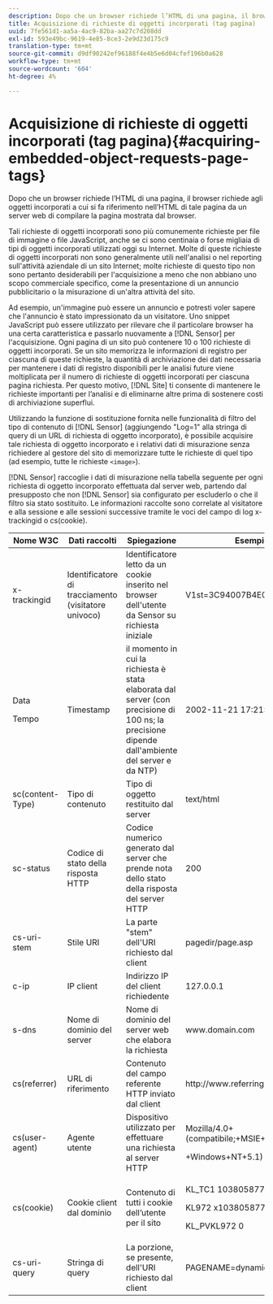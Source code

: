```yaml
---
description: Dopo che un browser richiede l’HTML di una pagina, il browser richiede agli oggetti incorporati a cui si fa riferimento nell’HTML di tale pagina da un server web di compilare la pagina mostrata dal browser.
title: Acquisizione di richieste di oggetti incorporati (tag pagina)
uuid: 7fe561d1-aa5a-4ac9-82ba-aa27c7d208dd
exl-id: 593e49bc-9619-4e85-8ce3-2e9d23d175c9
translation-type: tm+mt
source-git-commit: d9df90242ef96188f4e4b5e6d04cfef196b0a628
workflow-type: tm+mt
source-wordcount: '604'
ht-degree: 4%

---
```


# Acquisizione di richieste di oggetti incorporati (tag pagina){#acquiring-embedded-object-requests-page-tags}

Dopo che un browser richiede l’HTML di una pagina, il browser richiede agli oggetti incorporati a cui si fa riferimento nell’HTML di tale pagina da un server web di compilare la pagina mostrata dal browser.

Tali richieste di oggetti incorporati sono più comunemente richieste per file di immagine o file JavaScript, anche se ci sono centinaia o forse migliaia di tipi di oggetti incorporati utilizzati oggi su Internet. Molte di queste richieste di oggetti incorporati non sono generalmente utili nell&#39;analisi o nel reporting sull&#39;attività aziendale di un sito Internet; molte richieste di questo tipo non sono pertanto desiderabili per l&#39;acquisizione a meno che non abbiano uno scopo commerciale specifico, come la presentazione di un annuncio pubblicitario o la misurazione di un&#39;altra attività del sito.

Ad esempio, un&#39;immagine può essere un annuncio e potresti voler sapere che l&#39;annuncio è stato impressionato da un visitatore. Uno snippet JavaScript può essere utilizzato per rilevare che il particolare browser ha una certa caratteristica e passarlo nuovamente a [!DNL Sensor] per l&#39;acquisizione. Ogni pagina di un sito può contenere 10 o 100 richieste di oggetti incorporati. Se un sito memorizza le informazioni di registro per ciascuna di queste richieste, la quantità di archiviazione dei dati necessaria per mantenere i dati di registro disponibili per le analisi future viene moltiplicata per il numero di richieste di oggetti incorporati per ciascuna pagina richiesta. Per questo motivo, [!DNL Site] ti consente di mantenere le richieste importanti per l’analisi e di eliminarne altre prima di sostenere costi di archiviazione superflui.

Utilizzando la funzione di sostituzione fornita nelle funzionalità di filtro del tipo di contenuto di [!DNL Sensor] (aggiungendo &quot;Log=1&quot; alla stringa di query di un URL di richiesta di oggetto incorporato), è possibile acquisire tale richiesta di oggetto incorporato e i relativi dati di misurazione senza richiedere al gestore del sito di memorizzare tutte le richieste di quel tipo (ad esempio, tutte le richieste `<image>`).

[!DNL Sensor] raccoglie i dati di misurazione nella tabella seguente per ogni richiesta di oggetto incorporato effettuata dal server web, partendo dal presupposto che non  [!DNL Sensor] sia configurato per escluderlo o che il filtro sia stato sostituito. Le informazioni raccolte sono correlate al visitatore e alla sessione e alle sessioni successive tramite le voci del campo di log x-trackingid o cs(cookie).

<table id="table_11BE08A798E743EC8E76F738F0CE5884"> 
 <thead> 
  <tr> 
   <th colname="col1" class="entry"> Nome W3C </th> 
   <th colname="col2" class="entry"> Dati raccolti </th> 
   <th colname="col3" class="entry"> Spiegazione </th> 
   <th colname="col4" class="entry"> Esempio </th> 
  </tr> 
 </thead>
 <tbody> 
  <tr> 
   <td colname="col1"> x-trackingid </td> 
   <td colname="col2"> Identificatore di tracciamento (visitatore univoco) </td> 
   <td colname="col3"> Identificatore letto da un cookie inserito nel browser dell'utente da <span class="wintitle"> Sensor </span> su richiesta iniziale </td> 
   <td colname="col4"> V1st=3C94007B4E01F9C2 </td> 
  </tr> 
  <tr> 
   <td colname="col1"> <p>Data </p> <p>Tempo </p> </td> 
   <td colname="col2"> Timestamp </td> 
   <td colname="col3"> il momento in cui la richiesta è stata elaborata dal server (con precisione di 100 ns; la precisione dipende dall'ambiente del server e da NTP) </td> 
   <td colname="col4"> 2002-11-21 17:21:45.123 </td> 
  </tr> 
  <tr> 
   <td colname="col1"> sc(content-Type) </td> 
   <td colname="col2"> Tipo di contenuto </td> 
   <td colname="col3"> Tipo di oggetto restituito dal server </td> 
   <td colname="col4"> text/html </td> 
  </tr> 
  <tr> 
   <td colname="col1"> sc-status </td> 
   <td colname="col2"> Codice di stato della risposta HTTP </td> 
   <td colname="col3"> Codice numerico generato dal server che prende nota dello stato della risposta del server HTTP </td> 
   <td colname="col4"> 200 </td> 
  </tr> 
  <tr> 
   <td colname="col1"> cs-uri-stem </td> 
   <td colname="col2"> Stile URI </td> 
   <td colname="col3"> La parte "stem" dell'URI richiesto dal client </td> 
   <td colname="col4"> pagedir/page.asp </td> 
  </tr> 
  <tr> 
   <td colname="col1"> c-ip </td> 
   <td colname="col2"> IP client </td> 
   <td colname="col3"> Indirizzo IP del client richiedente </td> 
   <td colname="col4"> 127.0.0.1 </td> 
  </tr> 
  <tr> 
   <td colname="col1"> s-dns </td> 
   <td colname="col2"> Nome di dominio del server </td> 
   <td colname="col3"> Nome di dominio del server web che elabora la richiesta </td> 
   <td colname="col4"> <span class="filepath"> www.domain.com  </span> </td> 
  </tr> 
  <tr> 
   <td colname="col1"> cs(referrer) </td> 
   <td colname="col2"> URL di riferimento </td> 
   <td colname="col3"> Contenuto del campo referente HTTP inviato dal client </td> 
   <td colname="col4"> <span class="filepath"> http://www.referringsite.com  </span> </td> 
  </tr> 
  <tr> 
   <td colname="col1"> cs(user-agent) </td> 
   <td colname="col2"> Agente utente </td> 
   <td colname="col3"> Dispositivo utilizzato per effettuare una richiesta al server HTTP </td> 
   <td colname="col4"> <p>Mozilla/4.0+(compatibile;+MSIE+6.0; </p> <p>+Windows+NT+5.1) </p> </td> 
  </tr> 
  <tr> 
   <td colname="col1"> cs(cookie) </td> 
   <td colname="col2"> Cookie client dal dominio </td> 
   <td colname="col3"> Contenuto di tutti i cookie dell’utente per il sito </td> 
   <td colname="col4"> <p>KL_TC1 1038058778312 </p> <p>KL972 x1038058778312282052 </p> <p>KL_PVKL972 0 </p> </td> 
  </tr> 
  <tr> 
   <td colname="col1"> cs-uri-query </td> 
   <td colname="col2"> Stringa di query </td> 
   <td colname="col3"> La porzione, se presente, dell'URI richiesto dal client </td> 
   <td colname="col4"> PAGENAME=dynamic1&amp;link=3001 </td> 
  </tr> 
 </tbody> 
</table>
